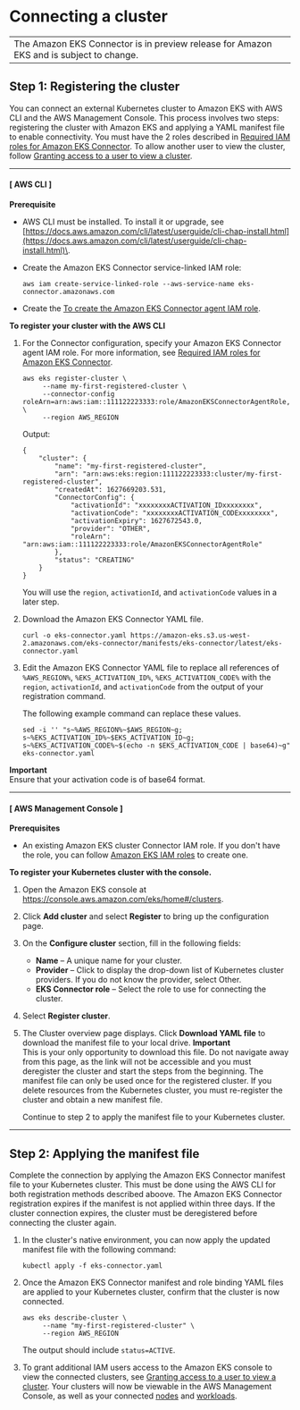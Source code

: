 # Connecting a cluster<a name="connecting-cluster"></a>


|  | 
| --- |
| The Amazon EKS Connector is in preview release for Amazon EKS and is subject to change\. | 

## Step 1: Registering the cluster<a name="connector-connecting"></a>

You can connect an external Kubernetes cluster to Amazon EKS with AWS CLI and the AWS Management Console\. This process involves two steps: registering the cluster with Amazon EKS and applying a YAML manifest file to enable connectivity\. You must have the 2 roles described in [Required IAM roles for Amazon EKS Connector](eks-connector.md#connector-iam-permissions)\. To allow another user to view the cluster, follow [Granting access to a user to view a cluster](connector-grant-access.md)\.

------
#### [ AWS CLI ]

**Prerequisite**
+ AWS CLI must be installed\. To install it or upgrade, see [https://docs.aws.amazon.com/cli/latest/userguide/cli-chap-install.html](https://docs.aws.amazon.com/cli/latest/userguide/cli-chap-install.html)\.
+ Create the Amazon EKS Connector service\-linked IAM role:

  ```
  aws iam create-service-linked-role --aws-service-name eks-connector.amazonaws.com
  ```
+ Create the [To create the Amazon EKS Connector agent IAM role](eks-connector.md#create-con-agent-role)\.<a name="connect-cluster-eksctl"></a>

**To register your cluster with the AWS CLI**

1. For the Connector configuration, specify your Amazon EKS Connector agent IAM role\. For more information, see [Required IAM roles for Amazon EKS Connector](eks-connector.md#connector-iam-permissions)\.

   ```
   aws eks register-cluster \
        --name my-first-registered-cluster \
        --connector-config roleArn=arn:aws:iam::111122223333:role/AmazonEKSConnectorAgentRole,provider="OTHER" \
        --region AWS_REGION
   ```

   Output:

   ```
   {
       "cluster": {
           "name": "my-first-registered-cluster",
           "arn": "arn:aws:eks:region:111122223333:cluster/my-first-registered-cluster",
           "createdAt": 1627669203.531,
           "ConnectorConfig": {
               "activationId": "xxxxxxxxACTIVATION_IDxxxxxxxx",
               "activationCode": "xxxxxxxxACTIVATION_CODExxxxxxxx",
               "activationExpiry": 1627672543.0,
               "provider": "OTHER",
               "roleArn": "arn:aws:iam::111122223333:role/AmazonEKSConnectorAgentRole"
           },
           "status": "CREATING"
       }
   }
   ```

   You will use the `region`, `activationId`, and `activationCode` values in a later step\.

1. Download the Amazon EKS Connector YAML file\.

   ```
   curl -o eks-connector.yaml https://amazon-eks.s3.us-west-2.amazonaws.com/eks-connector/manifests/eks-connector/latest/eks-connector.yaml
   ```

1. Edit the Amazon EKS Connector YAML file to replace all references of `%AWS_REGION%`, `%EKS_ACTIVATION_ID%`, `%EKS_ACTIVATION_CODE%` with the `region`, `activationId`, and `activationCode` from the output of your registration command\.

   The following example command can replace these values\.

   ```
   sed -i '' "s~%AWS_REGION%~$AWS_REGION~g; s~%EKS_ACTIVATION_ID%~$EKS_ACTIVATION_ID~g; s~%EKS_ACTIVATION_CODE%~$(echo -n $EKS_ACTIVATION_CODE | base64)~g" eks-connector.yaml
   ```

**Important**  
Ensure that your activation code is of base64 format\.

------
#### [ AWS Management Console ]<a name="create-cluster-prerequisites"></a>

**Prerequisites**
+ An existing Amazon EKS cluster Connector IAM role\. If you don't have the role, you can follow [Amazon EKS IAM roles](security_iam_service-with-iam.md#security_iam_service-with-iam-roles) to create one\.

**To register your Kubernetes cluster with the console\.**

1. Open the Amazon EKS console at [https://console\.aws\.amazon\.com/eks/home\#/clusters](https://console.aws.amazon.com/eks/home#/clusters)\.

1. Click **Add cluster** and select **Register** to bring up the configuration page\.

1. On the **Configure cluster** section, fill in the following fields:
   + **Name** – A unique name for your cluster\.
   + **Provider** – Click to display the drop\-down list of Kubernetes cluster providers\. If you do not know the provider, select Other\.
   + **EKS Connector role** – Select the role to use for connecting the cluster\. 

1. Select **Register cluster**\.

1. The Cluster overview page displays\. Click **Download YAML file** to download the manifest file to your local drive\. 
**Important**  
This is your only opportunity to download this file\. Do not navigate away from this page, as the link will not be accessible and you must deregister the cluster and start the steps from the beginning\.
The manifest file can only be used once for the registered cluster\. If you delete resources from the Kubernetes cluster, you must re\-register the cluster and obtain a new manifest file\.

   Continue to step 2 to apply the manifest file to your Kubernetes cluster\.

------

## Step 2: Applying the manifest file<a name="eks-connector-apply"></a>

Complete the connection by applying the Amazon EKS Connector manifest file to your Kubernetes cluster\. This must be done using the AWS CLI for both registration methods described aboove\. The Amazon EKS Connector registration expires if the manifest is not applied within three days\. If the cluster connection expires, the cluster must be deregistered before connecting the cluster again\.

1. In the cluster's native environment, you can now apply the updated manifest file with the following command:

   ```
   kubectl apply -f eks-connector.yaml
   ```

1. Once the Amazon EKS Connector manifest and role binding YAML files are applied to your Kubernetes cluster, confirm that the cluster is now connected\.

   ```
   aws eks describe-cluster \
        --name "my-first-registered-cluster" \
        --region AWS_REGION
   ```

   The output should include `status=ACTIVE`\.

1. To grant additional IAM users access to the Amazon EKS console to view the connected clusters, see [Granting access to a user to view a cluster](connector-grant-access.md)\. Your clusters will now be viewable in the AWS Management Console, as well as your connected [nodes](https://docs.aws.amazon.com/eks/latest/userguide/view-nodes.html) and [workloads](https://docs.aws.amazon.com/eks/latest/userguide/view-workloads.html)\.